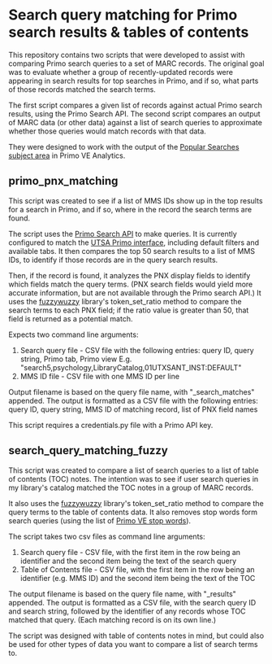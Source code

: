 # Search query matching for Primo search results & tables of contents

This repository contains two scripts that were developed to assist with comparing Primo search queries to a set of MARC records. The original goal was to evaluate whether a group of recently-updated records were appearing in search results for top searches in Primo, and if so, what parts of those records matched the search terms.

The first script compares a given list of records against actual Primo search results, using the Primo Search API. The second script compares an output of MARC data (or other data) against a list of search queries to approximate whether those queries would match records with that data.

They were designed to work with the output of the [Popular Searches subject area](https://knowledge.exlibrisgroup.com/Primo/Product_Documentation/020Primo_VE/Primo_VE_(English)/140Primo_VE_Analytics/040Analytics_Subject_Areas_for_Primo_VE#Popular_Searches) in Primo VE Analytics.  

## primo_pnx_matching

This script was created to see if a list of MMS IDs show up in the top results for a search in Primo, and if so, where in the record the search terms are found.

The script uses the [Primo Search API](https://developers.exlibrisgroup.com/primo/apis/search/) to make queries. It is currently configured to match the [UTSA Primo interface](https://utsa.primo.exlibrisgroup.com/discovery/search?tab=LibraryCatalog&search_scope=MyInstitution&vid=01UTXSANT_INST:DEFAULT&facet=rtype,exclude,reviews,lk&facet=rtype,exclude,newspaper_articles,lk), including default filters and available tabs. It then compares the top 50 search results to a list of MMS IDs, to identify if those records are in the query search results. 

Then, if the record is found, it analyzes the PNX display fields to identify which fields match the query terms. (PNX search fields would yield more accurate information, but are not available through the Primo search API.) It uses the [fuzzywuzzy](https://pypi.org/project/fuzzywuzzy/) library's token_set_ratio method to compare the search terms to each PNX field; if the ratio value is greater than 50, that field is returned as a potential match.

Expects two command line arguments:
1. Search query file - CSV file with the following entries: query ID, query string, Primo tab, Primo view
       E.g. "search5,psychology,LibraryCatalog,01UTXSANT_INST:DEFAULT"
2. MMS ID file - CSV file with one MMS ID per line

Output filename is based on the query file name, with "_search_matches" appended. The output is formatted as a CSV file with the following entries: query ID, query string, MMS ID of matching record, list of PNX field names
    
This script requires a credentials.py file with a Primo API key.

## search_query_matching_fuzzy

This script was created to compare a list of search queries to a list of table of contents (TOC) notes.  The intention was to see if user search queries in my library's catalog matched the TOC notes in a group of MARC records.

It also uses the [fuzzywuzzy](https://pypi.org/project/fuzzywuzzy/) library's token_set_ratio method to compare the query terms to the table of contents data. It also removes stop words form search queries (using the list of [Primo VE stop words](https://knowledge.exlibrisgroup.com/Primo/Product_Documentation/020Primo_VE/Primo_VE_(English)/160Linguistic_Features_for_Primo_VE#Stop_Words)).

The script takes two csv files as command line arguments:
1. Search query file - CSV file, with the first item in the row being an identifier and the second item being the text of the search query
2. Table of Contents file - CSV file, with the first item in the row being an identifier (e.g. MMS ID) and the second item being the text of the TOC

The output filename is based on the query file name, with "_results" appended.  The output is formatted as a CSV file, with the search query ID and search string, followed by the identifier of any records whose TOC matched that query. (Each matching record is on its own line.)

The script was designed with table of contents notes in mind, but could also be used for other types of data you want to compare a list of search terms to.
